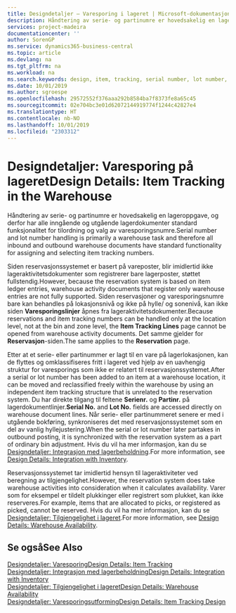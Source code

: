 ```yaml
---
title: Designdetaljer – Varesporing i lageret | Microsoft-dokumentasjon
description: Håndtering av serie- og partinumre er hovedsakelig en lageroppgave, og derfor har alle inngående og utgående lagerdokumenter standard funksjonalitet for tilordning og valg av varesporingsnumre. Siden reservasjonssystemet er basert på vareposter, blir imidlertid ikke lageraktivitetsdokumenter som registrerer bare lagerposter, støttet fullstendig.
services: project-madeira
documentationcenter: ''
author: SorenGP
ms.service: dynamics365-business-central
ms.topic: article
ms.devlang: na
ms.tgt_pltfrm: na
ms.workload: na
ms.search.keywords: design, item, tracking, serial number, lot number, outbound documents
ms.date: 10/01/2019
ms.author: sgroespe
ms.openlocfilehash: 29572552f376aaa292b8584ba7f8373fe8a65c45
ms.sourcegitcommit: 02e704bc3e01d62072144919774f1244c42827e4
ms.translationtype: HT
ms.contentlocale: nb-NO
ms.lasthandoff: 10/01/2019
ms.locfileid: "2303312"
---
```

# <a name="design-details-item-tracking-in-the-warehouse"></a><span data-ttu-id="a6c83-104">Designdetaljer: Varesporing på lageret</span><span class="sxs-lookup"><span data-stu-id="a6c83-104">Design Details: Item Tracking in the Warehouse</span></span>
<span data-ttu-id="a6c83-105">Håndtering av serie- og partinumre er hovedsakelig en lageroppgave, og derfor har alle inngående og utgående lagerdokumenter standard funksjonalitet for tilordning og valg av varesporingsnumre.</span><span class="sxs-lookup"><span data-stu-id="a6c83-105">Serial number and lot number handling is primarily a warehouse task and therefore all inbound and outbound warehouse documents have standard functionality for assigning and selecting item tracking numbers.</span></span>  

<span data-ttu-id="a6c83-106">Siden reservasjonssystemet er basert på vareposter, blir imidlertid ikke lageraktivitetsdokumenter som registrerer bare lagerposter, støttet fullstendig.</span><span class="sxs-lookup"><span data-stu-id="a6c83-106">However, because the reservation system is based on item ledger entries, warehouse activity documents that register only warehouse entries are not fully supported.</span></span> <span data-ttu-id="a6c83-107">Siden reservasjoner og varesporingsnumre bare kan behandles på lokasjonsnivå og ikke på hylle/ og sonenivå, kan ikke siden **Varesporingslinjer** åpnes fra lageraktivitetsdokumenter.</span><span class="sxs-lookup"><span data-stu-id="a6c83-107">Because reservations and item tracking numbers can be handled only at the location level, not at the bin and zone level, the **Item Tracking Lines** page cannot be opened from warehouse activity documents.</span></span> <span data-ttu-id="a6c83-108">Det samme gjelder for **Reservasjon**-siden.</span><span class="sxs-lookup"><span data-stu-id="a6c83-108">The same applies to the **Reservation** page.</span></span>  

<span data-ttu-id="a6c83-109">Etter at et serie- eller partinummer er lagt til en vare på lagerlokasjonen, kan de flyttes og omklassifiseres fritt i lageret ved hjelp av en uavhengig struktur for varesporings som ikke er relatert til reservasjonssystemet.</span><span class="sxs-lookup"><span data-stu-id="a6c83-109">After a serial or lot number has been added to an item at a warehouse location, it can be moved and reclassified freely within the warehouse by using an independent item tracking structure that is unrelated to the reservation system.</span></span> <span data-ttu-id="a6c83-110">Du har direkte tilgang til feltene **Serienr.** og **Partinr.** på lagerdokumentlinjer.</span><span class="sxs-lookup"><span data-stu-id="a6c83-110">**Serial No.** and **Lot No.** fields are accessed directly on warehouse document lines.</span></span> <span data-ttu-id="a6c83-111">Når serie- eller partinummeret senere er med i utgående bokføring, synkroniseres det med reservasjonssystemet som en del av vanlig hyllejustering.</span><span class="sxs-lookup"><span data-stu-id="a6c83-111">When the serial or lot number later partakes in outbound posting, it is synchronized with the reservation system as a part of ordinary bin adjustment.</span></span> <span data-ttu-id="a6c83-112">Hvis du vil ha mer informasjon, kan du se [Designdetaljer: Integrasjon med lagerbeholdning](design-details-integration-with-inventory.md).</span><span class="sxs-lookup"><span data-stu-id="a6c83-112">For more information, see [Design Details: Integration with Inventory](design-details-integration-with-inventory.md).</span></span>  

<span data-ttu-id="a6c83-113">Reservasjonssystemet tar imidlertid hensyn til lageraktiviteter ved beregning av tilgjengelighet.</span><span class="sxs-lookup"><span data-stu-id="a6c83-113">However, the reservation system does take warehouse activities into consideration when it calculates availability.</span></span> <span data-ttu-id="a6c83-114">Varer som for eksempel er tildelt plukkinger eller registrert som plukket, kan ikke reserveres.</span><span class="sxs-lookup"><span data-stu-id="a6c83-114">For example, items that are allocated to picks, or registered as picked, cannot be reserved.</span></span> <span data-ttu-id="a6c83-115">Hvis du vil ha mer informasjon, kan du se [Designdetaljer: Tilgjengelighet i lageret](design-details-availability-in-the-warehouse.md).</span><span class="sxs-lookup"><span data-stu-id="a6c83-115">For more information, see [Design Details: Warehouse Availability](design-details-availability-in-the-warehouse.md).</span></span>

## <a name="see-also"></a><span data-ttu-id="a6c83-116">Se også</span><span class="sxs-lookup"><span data-stu-id="a6c83-116">See Also</span></span>  
[<span data-ttu-id="a6c83-117">Designdetaljer: Varesporing</span><span class="sxs-lookup"><span data-stu-id="a6c83-117">Design Details: Item Tracking</span></span>](design-details-item-tracking.md)  
[<span data-ttu-id="a6c83-118">Designdetaljer: Integrasjon med lagerbeholdning</span><span class="sxs-lookup"><span data-stu-id="a6c83-118">Design Details: Integration with Inventory</span></span>](design-details-integration-with-inventory.md)  
[<span data-ttu-id="a6c83-119">Designdetaljer: Tilgjengelighet i lageret</span><span class="sxs-lookup"><span data-stu-id="a6c83-119">Design Details: Warehouse Availability</span></span>](design-details-availability-in-the-warehouse.md)  
[<span data-ttu-id="a6c83-120">Designdetaljer: Varesporingsutforming</span><span class="sxs-lookup"><span data-stu-id="a6c83-120">Design Details: Item Tracking Design</span></span>](design-details-item-tracking-design.md)
